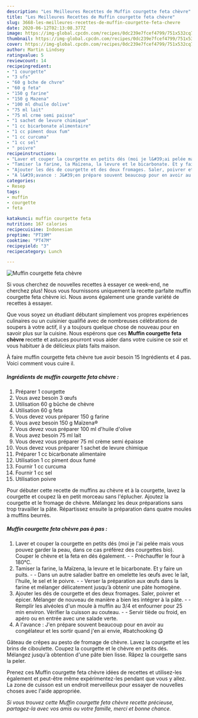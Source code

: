 ```yaml
---
description: "Les Meilleures Recettes de Muffin courgette feta chèvre"
title: "Les Meilleures Recettes de Muffin courgette feta chèvre"
slug: 3668-les-meilleures-recettes-de-muffin-courgette-feta-chevre
date: 2020-06-12T02:13:08.377Z
image: https://img-global.cpcdn.com/recipes/0dc239e7fcef4799/751x532cq70/muffin-courgette-feta-chevre-photo-principale-de-la-recette.jpg
thumbnail: https://img-global.cpcdn.com/recipes/0dc239e7fcef4799/751x532cq70/muffin-courgette-feta-chevre-photo-principale-de-la-recette.jpg
cover: https://img-global.cpcdn.com/recipes/0dc239e7fcef4799/751x532cq70/muffin-courgette-feta-chevre-photo-principale-de-la-recette.jpg
author: Martin Lindsey
ratingvalue: 5
reviewcount: 14
recipeingredient:
- "1 courgette"
- "3 ufs"
- "60 g bche de chvre"
- "60 g feta"
- "150 g farine"
- "150 g Mazena"
- "100 ml dhuile dolive"
- "75 ml lait"
- "75 ml crme semi paisse"
- "1 sachet de levure chimique"
- "1 cc bicarbonate alimentaire"
- "1 cc piment doux fum"
- "1 cc curcuma"
- "1 cc sel"
- " poivre"
recipeinstructions:
- "Laver et couper la courgette en petits dés (moi je l&#39;ai pelée mais vous pouvez garder la peau, dans ce cas préférez des courgettes bio). Couper le chèvre et la feta en dés également.  Préchauffer le four à 180°C."
- "Tamiser la farine, la Maïzena, la levure et le bicarbonate. Et y faire un puits.  Dans un autre saladier battre en omelette les œufs avec le lait, l&#39;huile, le sel et le poivre.  Verser la préparation aux œufs dans la farine et mélanger délicatement jusqu’à obtenir une pâte homogène."
- "Ajouter les dés de courgette et des deux fromages. Saler, poivrer et épicer. Mélanger de nouveau de manière a bien les intégrer à la pâte.  Remplir les alvéoles d&#39;un moule à muffin au 3/4 et enfourner pour 25 min environ. Vérifier la cuisson au couteau.  Servir tiède ou froid, en apéro ou en entrée avec une salade verte."
- "A l&#39;avance : J&#39;en prépare souvent beaucoup pour en avoir au congélateur et les sortir quand j&#39;en ai envie, #batchooking 😋"
categories:
- Resep
tags:
- muffin
- courgette
- feta

katakunci: muffin courgette feta 
nutrition: 167 calories
recipecuisine: Indonesian
preptime: "PT19M"
cooktime: "PT47M"
recipeyield: "3"
recipecategory: Lunch

---
```



![Muffin courgette feta chèvre](https://img-global.cpcdn.com/recipes/0dc239e7fcef4799/751x532cq70/muffin-courgette-feta-chevre-photo-principale-de-la-recette.jpg)

Si vous cherchez de nouvelles recettes à essayer ce week-end, ne cherchez plus! Nous vous fournissons uniquement la recette parfaite muffin courgette feta chèvre ici. Nous avons également une grande variété de recettes à essayer.

Que vous soyez un étudiant débutant simplement vos propres expériences culinaires ou un cuisinier qualifié avec de nombreuses célébrations de soupers à votre actif, il y a toujours quelque chose de nouveau pour en savoir plus sur la cuisine. Nous espérons que ces <strong> Muffin courgette feta chèvre </strong> recette et astuces pourront vous aider dans votre cuisine ce soir et vous habituer à de délicieux plats faits maison.

<!--inarticleads1-->

À faire muffin courgette feta chèvre tue avoir besoin 15 Ingrédients et 4 pas. Voici comment vous cuire il.

##### Ingrédients de muffin courgette feta chèvre :

1. Préparer 1 courgette
1. Vous avez besoin 3 œufs
1. Utilisation 60 g bûche de chèvre
1. Utilisation 60 g feta
1. Vous devez vous préparer 150 g farine
1. Vous avez besoin 150 g Maïzena®
1. Vous devez vous préparer 100 ml d&#39;huile d&#39;olive
1. Vous avez besoin 75 ml lait
1. Vous devez vous préparer 75 ml crème semi épaisse
1. Vous devez vous préparer 1 sachet de levure chimique
1. Préparer 1 cc bicarbonate alimentaire
1. Utilisation 1 cc piment doux fumé
1. Fournir 1 cc curcuma
1. Fournir 1 cc sel
1. Utilisation  poivre


Pour débuter cette recette de muffins au chèvre et à la courgette, lavez la courgette et coupez là en petit morceau sans l&#39;éplucher. Ajoutez la courgette et le fromage de chèvre. Mélangez les deux préparations sans trop travailler la pâte. Répartissez ensuite la préparation dans quatre moules à muffins beurrés. 

<!--inarticleads2-->

##### Muffin courgette feta chèvre pas à pas :

1. Laver et couper la courgette en petits dés (moi je l&#39;ai pelée mais vous pouvez garder la peau, dans ce cas préférez des courgettes bio). Couper le chèvre et la feta en dés également. -  - Préchauffer le four à 180°C.
1. Tamiser la farine, la Maïzena, la levure et le bicarbonate. Et y faire un puits. -  - Dans un autre saladier battre en omelette les œufs avec le lait, l&#39;huile, le sel et le poivre. -  - Verser la préparation aux œufs dans la farine et mélanger délicatement jusqu’à obtenir une pâte homogène.
1. Ajouter les dés de courgette et des deux fromages. Saler, poivrer et épicer. Mélanger de nouveau de manière a bien les intégrer à la pâte. -  - Remplir les alvéoles d&#39;un moule à muffin au 3/4 et enfourner pour 25 min environ. Vérifier la cuisson au couteau. -  - Servir tiède ou froid, en apéro ou en entrée avec une salade verte.
1. A l&#39;avance : J&#39;en prépare souvent beaucoup pour en avoir au congélateur et les sortir quand j&#39;en ai envie, #batchooking 😋


Gâteau de crêpes au pesto de fromage de chèvre. Lavez la courgette et les brins de ciboulette. Coupez la courgette et le chèvre en petits dés. Mélangez jusqu&#39;à obtention d&#39;une pâte bien lisse. Râpez la courgette sans la peler. 

<!--inarticleads1-->

<p>
Prenez ces Muffin courgette feta chèvre idées de recettes et utilisez-les également et peut-être même expérimentez-les pendant que vous y allez. La zone de cuisson est un endroit merveilleux pour essayer de nouvelles choses avec l'aide appropriée.
</p>

<p>
<i>Si vous trouvez cette Muffin courgette feta chèvre recette précieuse, partagez-la avec vos amis ou votre famille, merci et bonne chance.</i>
</p>
